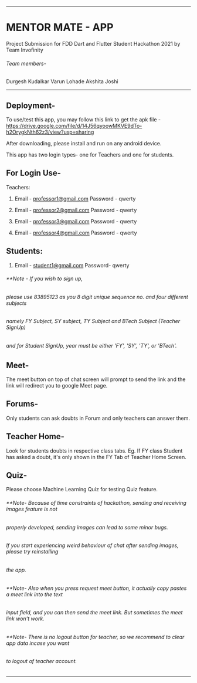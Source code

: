 
---------------------------------------------------------------------------------------------

# MENTOR MATE - APP

Project Submission for FDD Dart and Flutter Student Hackathon 2021
by Team Invofinity

###### Team members-
Durgesh Kudalkar
Varun Lohade
Akshita Joshi

---------------------------------------------------------------------------------------------

## Deployment-

To use/test this app, you may follow this link to get the apk file - 
https://drive.google.com/file/d/14J56qyoowMKVE9dTo-h2OrygkNth62z3/view?usp=sharing

After downloading, please install and run on any android device.



This app has two login types- one for Teachers and one for students.

## For Login Use-

Teachers:

1.  Email - professor1@gmail.com
     Password - qwerty

2.  Email - professor2@gmail.com
     Password - qwerty

3.  Email - professor3@gmail.com
     Password - qwerty

4.  Email - professor4@gmail.com
     Password - qwerty

## Students:

1.  Email - student1@gmail.com
     Password- qwerty


######  **Note - If you wish to sign up,
######    please use 83895123 as you 8 digit unique sequence no. and four different subjects
######    namely FY Subject, SY subject, TY Subject and BTech Subject (Teacher SignUp) 
######    and for Student SignUp, year must be either 'FY', 'SY', 'TY', or 'BTech'.

## Meet- 
The meet button on top of chat screen will prompt to send the link and the link will 
redirect you to google Meet page.

## Forums-
Only students can ask doubts in Forum and only teachers can answer them.

## Teacher Home-
Look for students doubts in respective class tabs.
Eg. If FY class Student has asked a doubt, it's only shown in the FY Tab of Teacher Home Screen.

## Quiz-
Please choose Machine Learning Quiz for testing Quiz feature.

###### **Note- Because of time constraints of hackathon, sending and receiving images feature is not
######                properly developed, sending images can lead to some minor bugs.
######                If you start experiencing weird behaviour of chat after sending images, please try reinstalling  
######                the app.

###### **Note- Also when you press request meet button, it actually copy pastes a meet link into the text 
######                 input field, and you can then send the meet link. But sometimes the meet link won't work.

###### **Note- There is no logout button for teacher, so we recommend to clear app data incase you want
######                to logout of teacher account.

-------------------------------------------------------------------------------------------------

